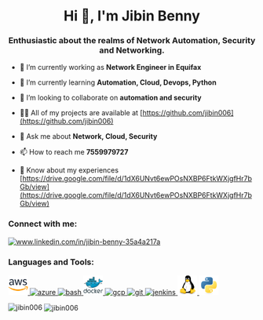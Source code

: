 <h1 align="center">Hi 👋, I'm Jibin Benny</h1>
<h3 align="center">Enthusiastic about the realms of Network Automation, Security and Networking.</h3>

- 🔭 I’m currently working as **Network Engineer in Equifax**

- 🌱 I’m currently learning **Automation, Cloud, Devops, Python**

- 💞️ I’m looking to collaborate on **automation and security**

- 👨‍💻 All of my projects are available at [https://github.com/jibin006](https://github.com/jibin006)

- 💬 Ask me about **Network, Cloud, Security**

- 📫 How to reach me **7559979727**

- 📄 Know about my experiences [https://drive.google.com/file/d/1dX6UNvt6ewPOsNXBP6FtkWXjgfHr7bGb/view](https://drive.google.com/file/d/1dX6UNvt6ewPOsNXBP6FtkWXjgfHr7bGb/view)

<h3 align="left">Connect with me:</h3>
<p align="left">
<a href="www.linkedin.com/in/jibin-benny-35a4a217a" target="blank"><img align="center" src="https://raw.githubusercontent.com/rahuldkjain/github-profile-readme-generator/master/src/images/icons/Social/linked-in-alt.svg" alt="www.linkedin.com/in/jibin-benny-35a4a217a" height="30" width="40" /></a>
</p>

<h3 align="left">Languages and Tools:</h3>
<p align="left"> <a href="https://aws.amazon.com" target="_blank" rel="noreferrer"> <img src="https://raw.githubusercontent.com/devicons/devicon/master/icons/amazonwebservices/amazonwebservices-original-wordmark.svg" alt="aws" width="40" height="40"/> </a> <a href="https://azure.microsoft.com/en-in/" target="_blank" rel="noreferrer"> <img src="https://www.vectorlogo.zone/logos/microsoft_azure/microsoft_azure-icon.svg" alt="azure" width="40" height="40"/> </a> <a href="https://www.gnu.org/software/bash/" target="_blank" rel="noreferrer"> <img src="https://www.vectorlogo.zone/logos/gnu_bash/gnu_bash-icon.svg" alt="bash" width="40" height="40"/> </a> <a href="https://www.docker.com/" target="_blank" rel="noreferrer"> <img src="https://raw.githubusercontent.com/devicons/devicon/master/icons/docker/docker-original-wordmark.svg" alt="docker" width="40" height="40"/> </a> <a href="https://cloud.google.com" target="_blank" rel="noreferrer"> <img src="https://www.vectorlogo.zone/logos/google_cloud/google_cloud-icon.svg" alt="gcp" width="40" height="40"/> </a> <a href="https://git-scm.com/" target="_blank" rel="noreferrer"> <img src="https://www.vectorlogo.zone/logos/git-scm/git-scm-icon.svg" alt="git" width="40" height="40"/> </a> <a href="https://www.jenkins.io" target="_blank" rel="noreferrer"> <img src="https://www.vectorlogo.zone/logos/jenkins/jenkins-icon.svg" alt="jenkins" width="40" height="40"/> </a> <a href="https://www.linux.org/" target="_blank" rel="noreferrer"> <img src="https://raw.githubusercontent.com/devicons/devicon/master/icons/linux/linux-original.svg" alt="linux" width="40" height="40"/> </a> <a href="https://www.python.org" target="_blank" rel="noreferrer"> <img src="https://raw.githubusercontent.com/devicons/devicon/master/icons/python/python-original.svg" alt="python" width="40" height="40"/> </a> </p>

<p><img align="left" src="https://github-readme-stats.vercel.app/api/top-langs?username=jibin006&show_icons=true&locale=en&layout=compact" alt="jibin006" /></p>

<p>&nbsp;<img align="center" src="https://github-readme-stats.vercel.app/api?username=jibin006&show_icons=true&locale=en" alt="jibin006" /></p>
